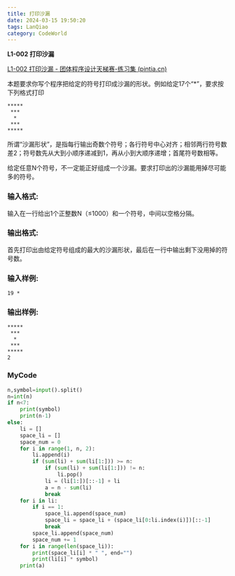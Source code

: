 ```yaml
---
title: 打印沙漏
date: 2024-03-15 19:50:20
tags: LanQiao
category: CodeWorld
---
```


**L1-002 打印沙漏**

[L1-002 打印沙漏 - 团体程序设计天梯赛-练习集 (pintia.cn)](https://pintia.cn/problem-sets/994805046380707840/exam/problems/994805145370476544?type=7&page=0)

本题要求你写个程序把给定的符号打印成沙漏的形状。例如给定17个“*”，要求按下列格式打印

```
*****
 ***
  *
 ***
*****
```

所谓“沙漏形状”，是指每行输出奇数个符号；各行符号中心对齐；相邻两行符号数差2；符号数先从大到小顺序递减到1，再从小到大顺序递增；首尾符号数相等。

给定任意N个符号，不一定能正好组成一个沙漏。要求打印出的沙漏能用掉尽可能多的符号。

### 输入格式:

输入在一行给出1个正整数N（≤1000）和一个符号，中间以空格分隔。

### 输出格式:

首先打印出由给定符号组成的最大的沙漏形状，最后在一行中输出剩下没用掉的符号数。

### 输入样例:

```in
19 *
```

### 输出样例:

```out
*****
 ***
  *
 ***
*****
2
```

### MyCode

```python
n,symbol=input().split()
n=int(n)
if n<7:
    print(symbol)
    print(n-1)
else:
    li = []
    space_li = []
    space_num = 0
    for i in range(1, n, 2):
        li.append(i)
        if (sum(li) + sum(li[1:])) >= n:
            if (sum(li) + sum(li[1:])) != n:
                li.pop()
            li = (li[1:])[::-1] + li
            a = n - sum(li)
            break
    for i in li:
        if i == 1:
            space_li.append(space_num)
            space_li = space_li + (space_li[0:li.index(i)])[::-1]
            break
        space_li.append(space_num)
        space_num += 1
    for i in range(len(space_li)):
        print(space_li[i] * " ", end="")
        print(li[i] * symbol)
    print(a)
```
